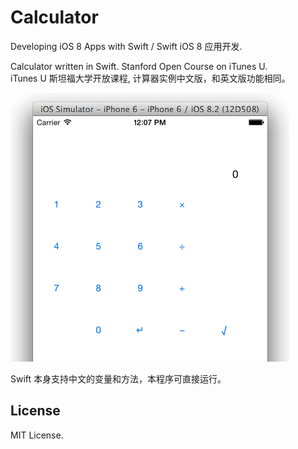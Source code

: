 # Calculator

Developing iOS 8 Apps with Swift / Swift iOS 8 应用开发.

Calculator written in Swift. Stanford Open Course on iTunes U.  
iTunes U 斯坦福大学开放课程, 计算器实例中文版，和英文版功能相同。

![alt text](thumbnail.png "Thumbnail")

Swift 本身支持中文的变量和方法，本程序可直接运行。

## License

MIT License.
